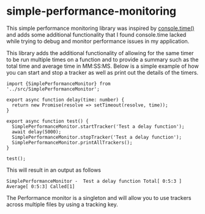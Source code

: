 # simple-performance-monitoring

This simple performance monitoring library was inspired by [console.time()](https://developer.mozilla.org/en-US/docs/Web/API/console/time) and adds some additional functionality that I found console.time lacked while trying to debug and monitor performance issues in my application.

This library adds the additional functionality of allowing for the same timer to be run multiple times on a function and to provide a summary such as the total time and average time in MM:SS:MS. Below is a simple example of how you can start and stop a tracker as well as print out the details of the timers.

```
import {SimplePerformanceMonitor} from '../src/SimplePerformanceMonitor';

export async function delay(time: number) {
  return new Promise(resolve => setTimeout(resolve, time));
}

export async function test() {
  SimplePerformanceMonitor.startTracker('Test a delay function');
  await delay(5000);
  SimplePerformanceMonitor.stopTracker('Test a delay function');
  SimplePerformanceMonitor.printAllTrackers();
}

test();
```

This will result in an output as follows

```
SimplePerformanceMonitor -  Test a delay function Total[ 0:5:3 ] Average[ 0:5:3] Called[1]
```

The Performance monitor is a singleton and will allow you to use trackers across multiple files by using a tracking key. 
